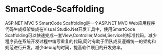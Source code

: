 # SmartCode-Scaffolding
ASP.NET MVC 5 SmartCode Scaffolding是一个ASP.NET MVC Web应用程序代码生成框架集成在Visual Studio.Net开发工具中，使用SmartCode Scaffolding可以快速完成一套View,Controller,Model,Service的标准代码。减少程序员在系统开发过程中编写重复的代码,同时有助于团队成员遵循统一的架构和规范进行开发。减少debug的时间，提高软件项目的开发效率。
